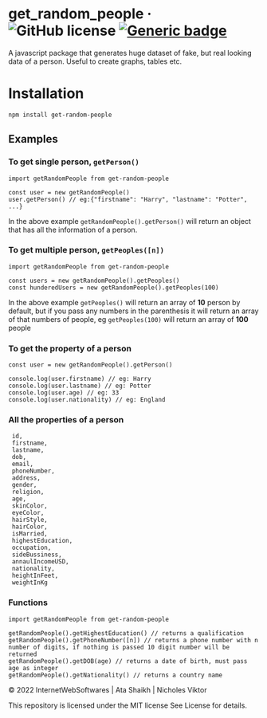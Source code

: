 # get_random_people &middot; ![GitHub license](https://img.shields.io/badge/license-MIT-blue.svg) [![Generic badge](https://img.shields.io/badge/version-1.0.3-<COLOR>.svg)](https://shields.io/)
A javascript package that generates huge dataset of fake, but real looking data of a person. Useful to create graphs, tables etc.
# Installation

```
npm install get-random-people
```

## Examples

### To get single person, `getPerson()`

```
import getRandomPeople from get-random-people

const user = new getRandomPeople()
user.getPerson() // eg:{"firstname": "Harry", "lastname": "Potter", ...}
```

In the above example `getRandomPeople().getPerson()` will return an object that has all the information of a person.

### To get multiple person, `getPeoples([n])`

```
import getRandomPeople from get-random-people

const users = new getRandomPeople().getPeoples() 
const hunderedUsers = new getRandomPeople().getPeoples(100)
```

In the above example ```getPeoples()``` will return an array of **10** person by default, but if you pass any numbers in the parenthesis it will return an array of that numbers of people, eg ```getPeoples(100)``` will return an array of **100** people

### To get the property of a person
```
const user = new getRandomPeople().getPerson()

console.log(user.firstname) // eg: Harry
console.log(user.lastname) // eg: Potter
console.log(user.age) // eg: 33
console.log(user.nationality) // eg: England
```

### All the properties of a person
```
 id,
 firstname,
 lastname,
 dob,
 email,
 phoneNumber,
 address,
 gender,
 religion,
 age,
 skinColor,
 eyeColor,
 hairStyle,
 hairColor,
 isMarried,
 highestEducation,
 occupation,
 sideBussiness,
 annaulIncomeUSD,
 nationality,
 heightInFeet,
 weightInKg
```

### Functions

```
import getRandomPeople from get-random-people

getRandomPeople().getHighestEducation() // returns a qualification
getRandomPeople().getPhoneNumber([n]) // returns a phone number with n number of digits, if nothing is passed 10 digit number will be returned
getRandomPeople().getDOB(age) // returns a date of birth, must pass age as integer
getRandomPeople().getNationality() // returns a country name

```

&copy; 2022 InternetWebSoftwares | Ata Shaikh | Nicholes Viktor

This repository is licensed under the MIT license
See License for details.